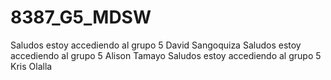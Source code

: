 # 8387_G5_MDSW
Saludos estoy accediendo al grupo 5 David Sangoquiza
Saludos estoy accediendo al grupo 5 Alison Tamayo
Saludos estoy accediendo al grupo 5 Kris Olalla
